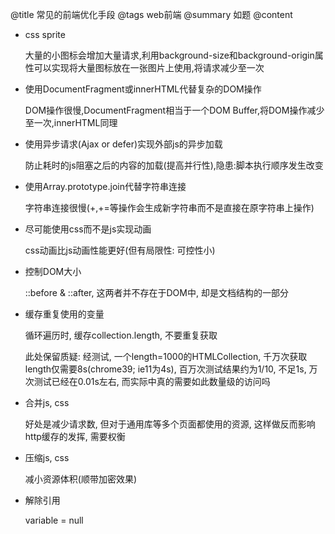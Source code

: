 @title
    常见的前端优化手段
@tags
    web前端
@summary
    如题
@content

- css sprite

    大量的小图标会增加大量请求,利用background-size和background-origin属性可以实现将大量图标放在一张图片上使用,将请求减少至一次

- 使用DocumentFragment或innerHTML代替复杂的DOM操作

    DOM操作很慢,DocumentFragment相当于一个DOM Buffer,将DOM操作减少至一次,innerHTML同理

- 使用异步请求(Ajax or defer)实现外部js的异步加载

    防止耗时的js阻塞之后的内容的加载(提高并行性),隐患:脚本执行顺序发生改变

- 使用Array.prototype.join代替字符串连接

    字符串连接很慢(+,+=等操作会生成新字符串而不是直接在原字符串上操作)

- 尽可能使用css而不是js实现动画

    css动画比js动画性能更好(但有局限性: 可控性小)

- 控制DOM大小

    ::before & ::after, 这两者并不存在于DOM中, 却是文档结构的一部分

- 缓存重复使用的变量

    循环遍历时, 缓存collection.length, 不要重复获取
    
    此处保留质疑: 经测试, 一个length=1000的HTMLCollection, 千万次获取length仅需要8s(chrome39; ie11为4s), 百万次测试结果约为1/10, 不足1s, 万次测试已经在0.01s左右, 而实际中真的需要如此数量级的访问吗

- 合并js, css

    好处是减少请求数, 但对于通用库等多个页面都使用的资源, 这样做反而影响http缓存的发挥, 需要权衡

- 压缩js, css

    减小资源体积(顺带加密效果)

- 解除引用

    variable = null
